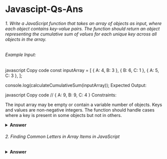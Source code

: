 # Javascipt-Qs-Ans


###### 1. Write a JavaScript function that takes an array of objects as input, where each object contains key-value pairs. The function should return an object representing the cumulative sum of values for each unique key across all objects in the array.

###### Example Input:

javascript
Copy code
const inputArray = [
  { A: 4, B: 3 },
  { B: 6, C: 1 },
  { A: 5, C: 3 },
];

console.log(calculateCumulativeSum(inputArray));
Expected Output:

javascript
Copy code
// { A: 9, B: 9, C: 4 }
Constraints:

The input array may be empty or contain a variable number of objects.
Keys and values are non-negative integers.
The function should handle cases where a key is present in some objects but not in others.

<details><summary><b>Answer</b></summary>

  
```javascript

function calculateCumulativeSum(inputArray) {
  const result = {};

  inputArray.forEach((element) => {
    Object.keys(element).forEach((key) => {
      result[key] = (result[key] || 0) + element[key];
    });
  });

  return result;
}

// Example usage:
const inputArray = [
  { A: 4, B: 3 },
  { B: 6, C: 1 },
  { A: 5, C: 3 },
];

console.log(calculateCumulativeSum(inputArray));

```

</details>




###### 2. Finding Common Letters in Array Items in JavaScript

<details><summary><b>Answer</b></summary>

```javascript
const items = ["apple", "banana", "orange"];

// Function to find common letters among array items
function findCommonLetters(arr) {
    // Initialize an array to hold common letters
    let commonLetters = [];

    // Iterate through each character of the first item
    for (let letter of arr[0]) {
        // Check if this character exists in all other items
        if (arr.every(item => item.includes(letter))) {
            // If it does, and it's not already in the commonLetters array, add it
            if (!commonLetters.includes(letter)) {
                commonLetters.push(letter);
            }
        }
    }

    return commonLetters;
}

const commonLetters = findCommonLetters(items);

```

</detail>
console.log("Common letters:", commonLetters);

```
